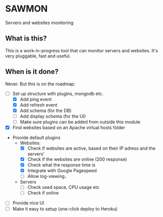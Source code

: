 # SAWMON
Servers and websites monitoring

## What is this?
This is a work-in-progress tool that can monitor servers and websites. It's very pluggable, fast and useful.

## When is it done?

Never. But this is on the roadmap:

- [ ] Set up structure with plugins, mongodb etc.
    - [X] Add ping event
    - [X] Add refresh event
    - [X] Add schema (for the DB)
    - [ ] Add display schema (for the UI)
    - [ ] Make sure plugins can be added from outside this module
- [X] Find websites based on an Apache virtual hosts folder
- Provide default plugins
    - Websites:
        - [X] Check if websites are active, based on their IP adress and the servers'
        - [X] Check if the websites are online (200 response)
        - [X] Check what the response time is
        - [X] Integrate with Google Pagespeed
        - [ ] Allow log-viewing..
    - Servers
        - [ ] Check used space, CPU usage etc
        - [ ] Check if online
- [ ] Provide nice UI
- [ ] Make it easy to setup (one-click deploy to Heroku)